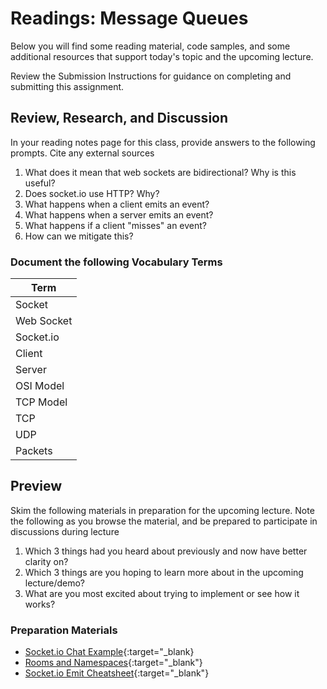 # Readings: Message Queues

Below you will find some reading material, code samples, and some additional resources that support today's topic and the upcoming lecture.

Review the Submission Instructions for guidance on completing and submitting this assignment.

## Review, Research, and Discussion

In your reading notes page for this class, provide answers to the following prompts. Cite any external sources

1. What does it mean that web sockets are bidirectional? Why is this useful?
1. Does socket.io use HTTP? Why?
1. What happens when a client emits an event?
1. What happens when a server emits an event?
1. What happens if a client "misses" an event?
1. How can we mitigate this?

### Document the following Vocabulary Terms

| Term                            |
| ------------------------------- |
| Socket                          |
| Web Socket                      |
| Socket.io                       |
| Client                          |
| Server                          |
| OSI Model                       |
| TCP Model                       |
| TCP                             |
| UDP                             |
| Packets                         |

## Preview

Skim the following materials in preparation for the upcoming lecture. Note the following as you browse the material, and be prepared to participate in discussions during lecture

1. Which 3 things had you heard about previously and now have better clarity on?
1. Which 3 things are you hoping to learn more about in the upcoming lecture/demo?
1. What are you most excited about trying to implement or see how it works?

### Preparation Materials

- [Socket.io Chat Example](https://socket.io/get-started/chat/){:target="_blank}
- [Rooms and Namespaces](https://socket.io/docs/rooms-and-namespaces/){:target="_blank"}
- [Socket.io Emit Cheatsheet](https://socket.io/docs/emit-cheatsheet/){:target="_blank"}
